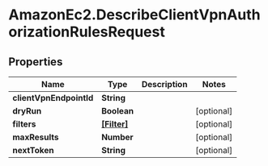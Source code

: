 # AmazonEc2.DescribeClientVpnAuthorizationRulesRequest

## Properties

Name | Type | Description | Notes
------------ | ------------- | ------------- | -------------
**clientVpnEndpointId** | **String** |  | 
**dryRun** | **Boolean** |  | [optional] 
**filters** | [**[Filter]**](Filter.md) |  | [optional] 
**maxResults** | **Number** |  | [optional] 
**nextToken** | **String** |  | [optional] 


